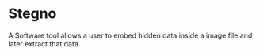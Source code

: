 # Stegno

A Software tool allows a user to embed hidden data inside a image file and later extract that data.
